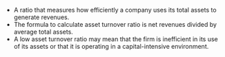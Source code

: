 - A ratio that measures how efficiently a company uses its total assets to generate revenues.
- The formula to calculate asset turnover ratio is net revenues divided by average total assets. 
- A low asset turnover ratio may mean that the firm is inefficient in its use of its assets or that it is operating in a capital-intensive environment. 

